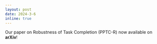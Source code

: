 ```yaml
---
layout: post
date: 2024-3-6
inline: true
---
```


Our paper on Robustness of Task Completion (PPTC-R) now available on **arXiv**! 
